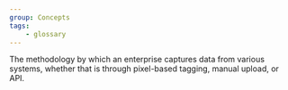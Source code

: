 ```yaml
---
group: Concepts
tags:
    - glossary
---
```

The methodology by which an enterprise captures data from various systems, whether that is through pixel-based tagging, manual upload, or API.
